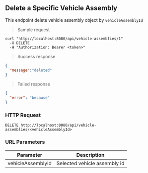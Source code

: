 ## Delete a Specific Vehicle Assembly
This endpoint delete vehicle assembly object by <code>vehicleAssemblyId</code>

> Sample request 

```shell
curl "http://localhost:8080/api/vehicle-assemblies/1"
  -X DELETE
  -H "Authorization: Bearer <token>"
```

> Success response

```json
{
  "message":"deleted"
}
```

> Failed response

```json
{
  "error": "because"
}
```

### HTTP Request

`DELETE http://localhost:8080/api/vehicle-assemblies/<vehicleAssemblyId>`

### URL Parameters

Parameter | Description
--------- | -----------
vehicleAssemblyId | Selected vehicle assembly id